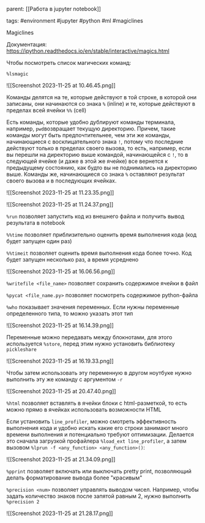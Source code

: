 parent: [[Работа в jupyter notebook]]

tags: #environment #jupyter #python #ml #magiclines

Magiclines

Документация: https://ipython.readthedocs.io/en/stable/interactive/magics.html

Чтобы посмотреть список магических команд:

```jupyter
%lsmagic
```

![[Screenshot 2023-11-25 at 10.46.45.png]]

Команды делятся на те, которые действуют в той строке, в которой они записаны, они начинаются со знака `%` (inline) и те, которые действуют в пределах всей ячейки `%%` (cell)

Есть команды, которые удобно дублируют команды терминала, например, `pwd`возвращает текущую директорию. Причем, такие команды могут быть предпочтительнее, чем эти же команды, начинающиеся с восклицательного знака `!`, потому что последние действуют только в пределах своего вызова, то есть, например, если вы перешли на директорию выше командой, начинающейся с `!`, то в следующей ячейке (и даже в этой же ячейке) все вернется к предыдущему состоянию, как будто вы не поднимались на директорию выше. Команды же, начинающиеся со знака `%` оставляют результат своего вызова и в последующих ячейках.

![[Screenshot 2023-11-25 at 11.23.35.png]]

![[Screenshot 2023-11-25 at 11.24.37.png]]

`%run` позволяет запустить код из внешнего файла и получить вывод результата в notebook

`%%time` позволяет приблизительно оценить время выполнения кода (код будет запущен один раз)

`%%timeit` позволяет оценить время выполнения кода более точно. Код будет запущен несколько раз, а время усреднено

![[Screenshot 2023-11-25 at 16.06.56.png]]

`%writefile <file_name>` позволяет сохранить содержимое ячейки в файл

`%pycat <file_name.py>` позволяет посмотреть содержимое python-файла

`%who` показывает значения переменных. Если нужны переменные определенного типа, то можно указать этот тип

![[Screenshot 2023-11-25 at 16.14.39.png]]

Переменные можно передавать между блокнотами, для этого используется `%store`, перед этим нужно установить библиотеку `pickleshare`

![[Screenshot 2023-11-25 at 16.19.33.png]]

Чтобы затем использовать эту переменную в другом ноутбуке нужно выполнить эту же команду с аргументом `-r` 

![[Screenshot 2023-11-25 at 20.47.40.png]]

`%html` позволяет вставлять в ячейки блоки с html-разметкой, то есть можно прямо в ячейках использовать возможности HTML

Если установить `line_profiler`, можно смотреть эффективность выполнения кода и удобно искать какие его строки занимают много времени выполнения и потенциально требуют оптимизации. Делается это сначала загрузкой профайлера `%load_ext line_profiler`, а затем вызовом `%lprun -f <any_function> <any_function>()`:

![[Screenshot 2023-11-25 at 21.34.09.png]]

`%pprint` позволяет включать или выключать pretty print, позволяющий делать форматирование вывода более "красивым"

`%precision <num>` позволяет управлять выводом чисел. Например, чтобы задать количество знаков после запятой равным 2, нужно выполнить `%precision 2`

![[Screenshot 2023-11-25 at 21.28.17.png]]




